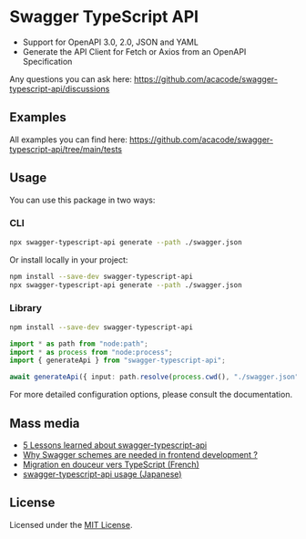 # Swagger TypeScript API

- Support for OpenAPI 3.0, 2.0, JSON and YAML
- Generate the API Client for Fetch or Axios from an OpenAPI Specification

Any questions you can ask here: <https://github.com/acacode/swagger-typescript-api/discussions>

## Examples

All examples you can find here: <https://github.com/acacode/swagger-typescript-api/tree/main/tests>

## Usage

You can use this package in two ways:

### CLI

```bash
npx swagger-typescript-api generate --path ./swagger.json
```

Or install locally in your project:

```bash
npm install --save-dev swagger-typescript-api
npx swagger-typescript-api generate --path ./swagger.json
```

### Library

```bash
npm install --save-dev swagger-typescript-api
```

```typescript
import * as path from "node:path";
import * as process from "node:process";
import { generateApi } from "swagger-typescript-api";

await generateApi({ input: path.resolve(process.cwd(), "./swagger.json") });
```

For more detailed configuration options, please consult the documentation.

## Mass media

- [5 Lessons learned about swagger-typescript-api](https://christo8989.medium.com/5-lessons-learned-about-swagger-typescript-api-511240b34c1)
- [Why Swagger schemes are needed in frontend development ?](https://dev.to/js2me/why-swagger-schemes-are-needed-in-frontend-development-2cb4)
- [Migration en douceur vers TypeScript (French)](https://www.premieroctet.com/blog/migration-typescript/)
- [swagger-typescript-api usage (Japanese)](https://zenn.dev/watahaya/articles/2f4a716c47903b)

## License

Licensed under the [MIT License](https://github.com/acacode/swagger-typescript-api/blob/main/LICENSE).
